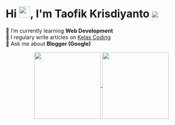 # Hi <img src='https://github.com/taofikkris/taofikkris/blob/master/assets/Hi.gif' width='29' height='29' />, I'm Taofik Krisdiyanto ![](https://visitor-badge.glitch.me/badge?page_id=elhakimyasya.elhakimyasya)
🌱 I’m currently learning **Web Development**<br />
📝 I regulary write articles on [Kelas Coding](https://www.kelas-coding.blogspot.com/)<br />
 💬 Ask me about **Blogger (Google)**<br />


<div style='text-align:center'>
    <a href="#" title="Stats">
        <img height=175 align="center" src="https://github-readme-stats.vercel.app/api?username=taofikkris&show_icons=true&count_private=true&theme=gotham">
    </a>
    <a href="#" title="Stats">
        <img height=175 align="center" src="https://github-readme-stats.vercel.app/api/top-langs/?username=taofikkris&title_color=2aa889&text_color=99d1ce&icon_color=2bbc8a&bg_color=0c1014&langs_count=10&layout=compact" />
    </a>
</div>

